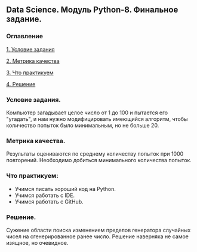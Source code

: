 ## Data Science. Модуль Python-8. Финальное задание.

### Оглавление
[1. Условие задания](https://github.com/MaximZhambalov/SF_Homework/blob/main/README.md#Условия-задания)

[2. Метрика качества](https://github.com/MaximZhambalov/SF_Homework/blob/main/README.md#Метрика-качества)

[3. Что практикуем](https://github.com/MaximZhambalov/SF_Homework/blob/main/README.md#Что-практикуем)

[4. Решение](https://github.com/MaximZhambalov/SF_Homework/blob/main/README.md#Решение)

### Условие задания.

Компьютер загадывает целое число от 1 до 100 и пытается его "угадать", и нам нужно модифицировать имеющийся алгоритм, чтобы количество попыток было минимальным, но не больше 20.

### Метрика качества.

Результаты оцениваются по среднему количеству попыток при 1000 повторений. Необходимо добиться минимального количества попыток.

### **Что практикуем:**

- Учимся писать хороший код на Python.
- Учимся работать с IDE.
- Учимся работать с GitHub.

### Решение.

Сужение области поиска изменением пределов генератора случайных чисел на сгенерированное ранее число. Решение наверняка не самое изящное, но очевидное.
